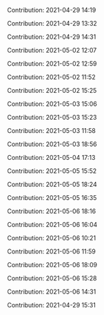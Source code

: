 Contribution: 2021-04-29 14:19

Contribution: 2021-04-29 13:32

Contribution: 2021-04-29 14:31

Contribution: 2021-05-02 12:07

Contribution: 2021-05-02 12:59

Contribution: 2021-05-02 11:52

Contribution: 2021-05-02 15:25

Contribution: 2021-05-03 15:06

Contribution: 2021-05-03 15:23

Contribution: 2021-05-03 11:58

Contribution: 2021-05-03 18:56

Contribution: 2021-05-04 17:13

Contribution: 2021-05-05 15:52

Contribution: 2021-05-05 18:24

Contribution: 2021-05-05 16:35

Contribution: 2021-05-06 18:16

Contribution: 2021-05-06 16:04

Contribution: 2021-05-06 10:21

Contribution: 2021-05-06 11:59

Contribution: 2021-05-06 18:09

Contribution: 2021-05-06 15:28

Contribution: 2021-05-06 14:31

Contribution: 2021-04-29 15:31

